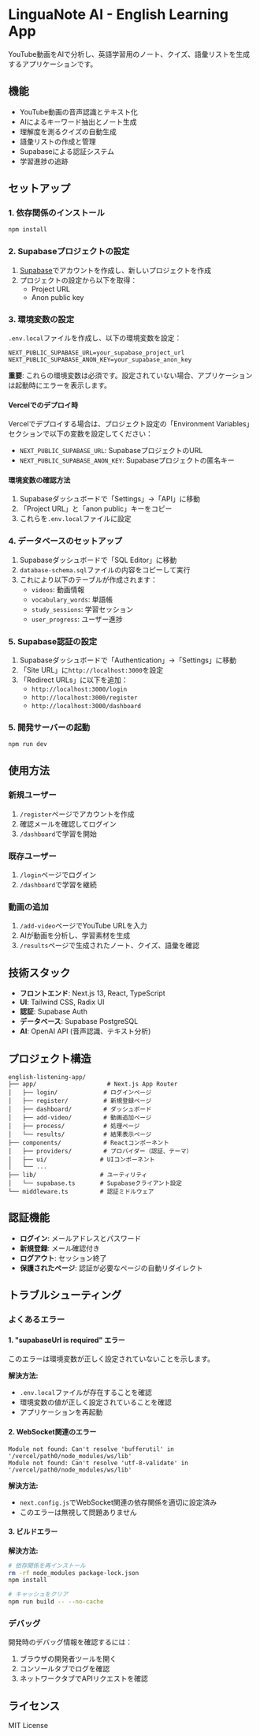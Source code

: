 # LinguaNote AI - English Learning App

YouTube動画をAIで分析し、英語学習用のノート、クイズ、語彙リストを生成するアプリケーションです。

## 機能

- YouTube動画の音声認識とテキスト化
- AIによるキーワード抽出とノート生成
- 理解度を測るクイズの自動生成
- 語彙リストの作成と管理
- Supabaseによる認証システム
- 学習進捗の追跡

## セットアップ

### 1. 依存関係のインストール

```bash
npm install
```

### 2. Supabaseプロジェクトの設定

1. [Supabase](https://supabase.com)でアカウントを作成し、新しいプロジェクトを作成
2. プロジェクトの設定から以下を取得：
   - Project URL
   - Anon public key

### 3. 環境変数の設定

`.env.local`ファイルを作成し、以下の環境変数を設定：

```env
NEXT_PUBLIC_SUPABASE_URL=your_supabase_project_url
NEXT_PUBLIC_SUPABASE_ANON_KEY=your_supabase_anon_key
```

**重要**: これらの環境変数は必須です。設定されていない場合、アプリケーションは起動時にエラーを表示します。

#### Vercelでのデプロイ時

Vercelでデプロイする場合は、プロジェクト設定の「Environment Variables」セクションで以下の変数を設定してください：

- `NEXT_PUBLIC_SUPABASE_URL`: SupabaseプロジェクトのURL
- `NEXT_PUBLIC_SUPABASE_ANON_KEY`: Supabaseプロジェクトの匿名キー

#### 環境変数の確認方法

1. Supabaseダッシュボードで「Settings」→「API」に移動
2. 「Project URL」と「anon public」キーをコピー
3. これらを`.env.local`ファイルに設定

### 4. データベースのセットアップ

1. Supabaseダッシュボードで「SQL Editor」に移動
2. `database-schema.sql`ファイルの内容をコピーして実行
3. これにより以下のテーブルが作成されます：
   - `videos`: 動画情報
   - `vocabulary_words`: 単語帳
   - `study_sessions`: 学習セッション
   - `user_progress`: ユーザー進捗

### 5. Supabase認証の設定

1. Supabaseダッシュボードで「Authentication」→「Settings」に移動
2. 「Site URL」に`http://localhost:3000`を設定
3. 「Redirect URLs」に以下を追加：
   - `http://localhost:3000/login`
   - `http://localhost:3000/register`
   - `http://localhost:3000/dashboard`

### 5. 開発サーバーの起動

```bash
npm run dev
```

## 使用方法

### 新規ユーザー

1. `/register`ページでアカウントを作成
2. 確認メールを確認してログイン
3. `/dashboard`で学習を開始

### 既存ユーザー

1. `/login`ページでログイン
2. `/dashboard`で学習を継続

### 動画の追加

1. `/add-video`ページでYouTube URLを入力
2. AIが動画を分析し、学習素材を生成
3. `/results`ページで生成されたノート、クイズ、語彙を確認

## 技術スタック

- **フロントエンド**: Next.js 13, React, TypeScript
- **UI**: Tailwind CSS, Radix UI
- **認証**: Supabase Auth
- **データベース**: Supabase PostgreSQL
- **AI**: OpenAI API (音声認識、テキスト分析)

## プロジェクト構造

```
english-listening-app/
├── app/                    # Next.js App Router
│   ├── login/             # ログインページ
│   ├── register/          # 新規登録ページ
│   ├── dashboard/         # ダッシュボード
│   ├── add-video/         # 動画追加ページ
│   ├── process/           # 処理ページ
│   └── results/           # 結果表示ページ
├── components/            # Reactコンポーネント
│   ├── providers/         # プロバイダー（認証、テーマ）
│   ├── ui/               # UIコンポーネント
│   └── ...
├── lib/                  # ユーティリティ
│   └── supabase.ts       # Supabaseクライアント設定
└── middleware.ts         # 認証ミドルウェア
```

## 認証機能

- **ログイン**: メールアドレスとパスワード
- **新規登録**: メール確認付き
- **ログアウト**: セッション終了
- **保護されたページ**: 認証が必要なページの自動リダイレクト

## トラブルシューティング

### よくあるエラー

#### 1. "supabaseUrl is required" エラー

このエラーは環境変数が正しく設定されていないことを示します。

**解決方法:**
- `.env.local`ファイルが存在することを確認
- 環境変数の値が正しく設定されていることを確認
- アプリケーションを再起動

#### 2. WebSocket関連のエラー

```
Module not found: Can't resolve 'bufferutil' in '/vercel/path0/node_modules/ws/lib'
Module not found: Can't resolve 'utf-8-validate' in '/vercel/path0/node_modules/ws/lib'
```

**解決方法:**
- `next.config.js`でWebSocket関連の依存関係を適切に設定済み
- このエラーは無視して問題ありません

#### 3. ビルドエラー

**解決方法:**
```bash
# 依存関係を再インストール
rm -rf node_modules package-lock.json
npm install

# キャッシュをクリア
npm run build -- --no-cache
```

### デバッグ

開発時のデバッグ情報を確認するには：

1. ブラウザの開発者ツールを開く
2. コンソールタブでログを確認
3. ネットワークタブでAPIリクエストを確認

## ライセンス

MIT License 